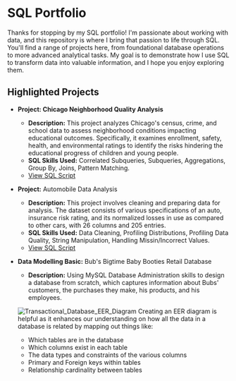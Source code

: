 # SQL Portfolio

Thanks for stopping by my SQL portfolio! I'm passionate about working with data, and this repository is where I bring that passion to life through SQL. You'll find a range of projects here, from foundational database operations to more advanced analytical tasks. My goal is to demonstrate how I use SQL to transform data into valuable information, and I hope you enjoy exploring them. 

## Highlighted Projects
- **Project: Chicago Neighborhood Quality Analysis**
  - **Description:** This project analyzes Chicago's census, crime, and school data to assess neighborhood conditions impacting educational outcomes. Specifically, it examines enrollment, safety, health, and environmental ratings to identify the risks hindering the educational progress of children and young people.
  - **SQL Skills Used:** Correlated Subqueries, Subqueries, Aggregations, Group By, Joins, Pattern Matching. 
  - [View SQL Script](https://github.com/LyKenn-DS/SQL-portfolio/blob/a995b849286412bc899c46109b9ff28d216dc5bd/Chicago%20Neighborhood%20Quality%20Analysis)

- **Project:** Automobile Data Analysis
  - **Description:** This project involves cleaning and preparing data for analysis. The dataset consists of various specifications of an auto, insurance risk rating, and its normalized losses in use as compared to other cars, with 26 columns and 205 entries. 
  - **SQL Skills Used:** Data Cleaning, Profiling Distributions, Profiling Data Quality, String Manipulation, Handling Missin/Incorrect Values.
  - [View SQL Script](https://github.com/LyKenn-DS/SQL-portfolio/blob/2b4d92723fe89c8cab5cfa0d39ac5dd498d62c1c/Automobile%20Data)
 
- **Data Modelling Basic:** Bub's Bigtime Baby Booties Retail Database
  - **Description:** Using MySQL Database Administration skills to design a database from scratch, which captures information about Bubs' customers, the purchases they make, his products, and his employees.
 
  ![Transactional_Database_EER_Diagram](https://github.com/user-attachments/assets/3dc0d5f7-477e-4447-b021-6c2013d421e1)
Creating an EER diagram is helpful as it enhances our understanding on how all the data in a database is related by mapping out things like:
  - Which tables are in the database
  - Which columns exist in each table
  - The data types and constraints of the various columns
  - Primary and Foreign keys within tables
  - Relationship cardinality between tables


 
